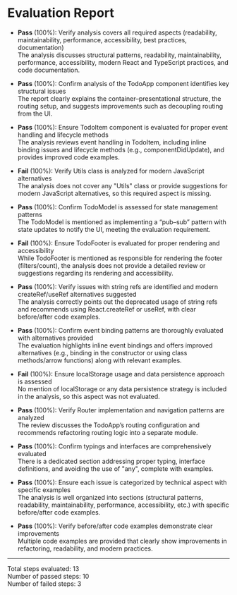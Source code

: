 # Evaluation Report

- **Pass** (100%): Verify analysis covers all required aspects (readability, maintainability, performance, accessibility, best practices, documentation)  
  The analysis discusses structural patterns, readability, maintainability, performance, accessibility, modern React and TypeScript practices, and code documentation.

- **Pass** (100%): Confirm analysis of the TodoApp component identifies key structural issues  
  The report clearly explains the container–presentational structure, the routing setup, and suggests improvements such as decoupling routing from the UI.

- **Pass** (100%): Ensure TodoItem component is evaluated for proper event handling and lifecycle methods  
  The analysis reviews event handling in TodoItem, including inline binding issues and lifecycle methods (e.g., componentDidUpdate), and provides improved code examples.

- **Fail** (100%): Verify Utils class is analyzed for modern JavaScript alternatives  
  The analysis does not cover any "Utils" class or provide suggestions for modern JavaScript alternatives, so this required aspect is missing.

- **Pass** (100%): Confirm TodoModel is assessed for state management patterns  
  The TodoModel is mentioned as implementing a “pub–sub” pattern with state updates to notify the UI, meeting the evaluation requirement.

- **Fail** (100%): Ensure TodoFooter is evaluated for proper rendering and accessibility  
  While TodoFooter is mentioned as responsible for rendering the footer (filters/count), the analysis does not provide a detailed review or suggestions regarding its rendering and accessibility.

- **Pass** (100%): Verify issues with string refs are identified and modern createRef/useRef alternatives suggested  
  The analysis correctly points out the deprecated usage of string refs and recommends using React.createRef or useRef, with clear before/after code examples.

- **Pass** (100%): Confirm event binding patterns are thoroughly evaluated with alternatives provided  
  The evaluation highlights inline event bindings and offers improved alternatives (e.g., binding in the constructor or using class methods/arrow functions) along with relevant examples.

- **Fail** (100%): Ensure localStorage usage and data persistence approach is assessed  
  No mention of localStorage or any data persistence strategy is included in the analysis, so this aspect was not evaluated.

- **Pass** (100%): Verify Router implementation and navigation patterns are analyzed  
  The review discusses the TodoApp’s routing configuration and recommends refactoring routing logic into a separate module.

- **Pass** (100%): Confirm typings and interfaces are comprehensively evaluated  
  There is a dedicated section addressing proper typing, interface definitions, and avoiding the use of "any", complete with examples.

- **Pass** (100%): Ensure each issue is categorized by technical aspect with specific examples  
  The analysis is well organized into sections (structural patterns, readability, maintainability, performance, accessibility, etc.) with specific before/after code examples.

- **Pass** (100%): Verify before/after code examples demonstrate clear improvements  
  Multiple code examples are provided that clearly show improvements in refactoring, readability, and modern practices.

---

Total steps evaluated: 13  
Number of passed steps: 10  
Number of failed steps: 3